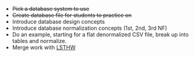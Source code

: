 * ~~Pick a database system to use~~
* ~~Create database file for students to practice on~~
* Introduce database design concepts
* Introduce database normalization concepts (1st, 2nd, 3rd NF)
* Do an example, starting for a flat denormalized CSV file, break up
into tables and normalize.
* Merge work with [LSTHW](http://sql.learncodethehardway.org/book/)

